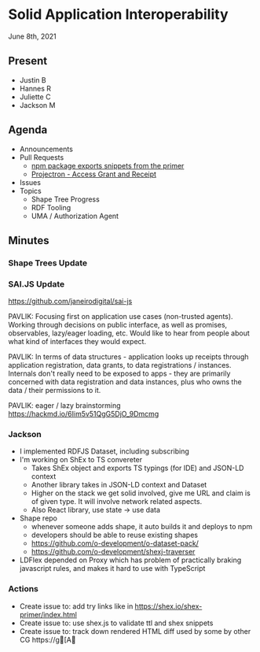 # Solid Application Interoperability
June 8th, 2021

## Present

- Justin B
- Hannes R
- Juliette C
- Jackson M

## Agenda

- Announcements
- Pull Requests
    - [npm package exports snippets from the primer](https://github.com/solid/data-interoperability-panel/pull/122)
    - [Projectron - Access Grant and Receipt](https://github.com/solid/data-interoperability-panel/pull/121)
- Issues
- Topics
    - Shape Tree Progress
    - RDF Tooling
    - UMA / Authorization Agent

## Minutes

### Shape Trees Update


### SAI.JS Update

https://github.com/janeirodigital/sai-js

PAVLIK: Focusing first on application use cases (non-trusted agents). Working through decisions on public interface, as well as promises, observables, lazy/eager loading, etc. Would like to hear from people about what kind of interfaces they would expect.

PAVLIK: In terms of data structures - application looks up receipts through application registration, data grants, to data registrations / instances. Internals don't really need to be exposed to apps - they are primarily concerned with data registration and data instances, plus who owns the data / their permissions to it. 

PAVLIK: eager / lazy brainstorming https://hackmd.io/6Iim5v51QgG5DjO_9Dmcmg


### Jackson

- I implemented RDFJS Dataset, including subscribing 
- I'm working on ShEx to TS convereter
  - Takes ShEx object and exports TS typings (for IDE) and JSON-LD context
  - Another library takes in JSON-LD context and Dataset
  - Higher on the stack we get solid involved, give me URL and claim is of given type. It will involve network related aspects.
  - Also React library, use state -> use data
- Shape repo
  - whenever someone adds shape, it auto builds it and deploys to npm
  - developers should be able to reuse existing shapes
  - https://github.com/o-development/o-dataset-pack/
  - https://github.com/o-development/shexj-traverser
- LDFlex depended on Proxy which has problem of practically braking javascript rules, and makes it hard to use with TypeScript


### Actions

- Create issue to: add try links like in https://shex.io/shex-primer/index.html
- Create issue to: use shex.js to validate ttl and shex snippets 
- Create issue to: track down rendered HTML diff used by some by other CG https://g[A

